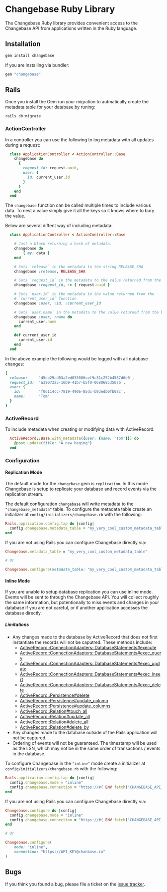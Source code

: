 # Changebase Ruby Library

The Changebase Ruby library provides convenient access to the Changebase API from
applications written in the Ruby language.

## Installation

```sh
gem install changebase
```

If you are installing via bundler:

```ruby
gem "changebase"
```

## Rails

Once you install the Gem run your migration to autmatically create the metadata
table for your database by runing:

`rails db:migrate`

### ActionController

In a controller you can use the following to log metadata with all updates during
a request:

```ruby
  class ApplicationController < ActionController::Base
    changebase do
      {
        request_id: request.uuid,
        user: {
          id: current_user.id
        }
      }
    end
  end
```

The `changebase` function can be called multiple times to include various data.
To nest a value simply give it all the keys so it knows where to bury the value.

Below are several diffent way of including metadata:

```ruby
  class ApplicationController < ActionController::Base

    # Just a block returning a hash of metadata.
    changebase do
        { my: data }
    end

    # Sets `release` in the metadata to the string RELEASE_SHA
    changebase :release, RELEASE_SHA

    # Sets `request_id` in the metadata to the value returned from the `Proc`
    changebase :request_id, -> { request.uuid }

    # Sets `user.id` in the metadata to the value returned from the
    # `current_user_id` function
    changebase :user, :id, :current_user_id

    # Sets `user.name` in the metadata to the value returned from the block
    changebase :user, :name do
      current_user.name
    end

    def current_user_id
      current_user.id
    end
  end
```

In the above example the following would be logged with all database changes:

```ruby
{
  release:     'd5db29cd03a2ed055086cef9c31c252b4587d6d0',
  request_id:  'a39073a5-10b9-41b7-b5f0-06806853507b',
  user: {
    id:        'f06114cc-7819-4906-85dc-b93edb0fb08c',
    name:      'Tom'
  }
}
```

### ActiveRecord

To include metadata when creating or modifying data with ActiveRecord:

```ruby
  ActiveRecord::Base.with_metadata({user: {name: 'Tom'}}) do
    @post.update(title: "A new beging")
  end
```

### Configuration

#### Replication Mode

The default mode for the `changebase` gem is `replication`. In this mode
Changebase is setup to replicate your database and record events via the
replication stream.

The default configuration `changebase` will write metadata to the
`"changebase_metadata"` table. To configure the metadata table create an
initializer at `config/initializers/changebase.rb` with the following:

```ruby
Rails.application.config.tap do |config|
  config.changebase.metadata_table = "my_very_cool_custom_metadata_table"
end
```

If you are not using Rails you can configure Changebase directly via:

```ruby
Changebase.metadata_table = "my_very_cool_custom_metadata_table"

# Or

Changebase.configure(metadata_table: "my_very_cool_custom_metadata_table")
```

#### Inline Mode

If you are unable to setup database replication you can use inline mode. Events
will be sent to through the Changebase API. You will collect roughly the same
information, but potentionally to miss events and changes in your database
if you are not careful, or if another application accesses the database directly.

##### Limitations

- Any changes made to the database by ActiveRecord that does not first
  instantiate the records will not be caputred. These methods include:
  - [ActiveRecord::ConnectionAdapters::DatabaseStatements#execute](https://api.rubyonrails.org/classes/ActiveRecord/ConnectionAdapters/DatabaseStatements.html#method-i-execute)
  - [ActiveRecord::ConnectionAdapters::DatabaseStatements#exec_query](https://api.rubyonrails.org/classes/ActiveRecord/ConnectionAdapters/DatabaseStatements.html#method-i-exec_query)
  - [ActiveRecord::ConnectionAdapters::DatabaseStatements#exec_update](https://api.rubyonrails.org/classes/ActiveRecord/ConnectionAdapters/DatabaseStatements.html#method-i-exec_update)
  - [ActiveRecord::ConnectionAdapters::DatabaseStatements#exec_insert](https://api.rubyonrails.org/classes/ActiveRecord/ConnectionAdapters/DatabaseStatements.html#method-i-exec_insert)
  - [ActiveRecord::ConnectionAdapters::DatabaseStatements#exec_delete](https://api.rubyonrails.org/classes/ActiveRecord/ConnectionAdapters/DatabaseStatements.html#method-i-exec_delete)
  - [ActiveRecord::Persistence#delete](https://api.rubyonrails.org/classes/ActiveRecord/Persistence.html#method-i-delete)
  - [ActiveRecord::Persistence#update_column](https://api.rubyonrails.org/classes/ActiveRecord/Persistence.html#method-i-update_column)
  - [ActiveRecord::Persistence#update_columns](https://api.rubyonrails.org/classes/ActiveRecord/Persistence.html#method-i-update_columns)
  - [ActiveRecord::Relation#touch_all](https://api.rubyonrails.org/classes/ActiveRecord/Relation.html#method-i-touch_all)
  - [ActiveRecord::Relation#update_all](https://api.rubyonrails.org/classes/ActiveRecord/Relation.html#method-i-update_all)
  - [ActiveRecord::Relation#delete_all](https://api.rubyonrails.org/classes/ActiveRecord/Relation.html#method-i-delete_all)
  - [ActiveRecord::Relation#delete_by](https://api.rubyonrails.org/classes/ActiveRecord/Relation.html#method-i-delete_by)
- Any changes made to the database outside of the Rails application will not be
  captured.
- Ordering of events will not be guaranteed. The timestamp will be used as the
  LSN, which may not be in the same order of transactions / events in the database.

To configure Changebase in the `"inline"` mode create a initializer at
`config/initializers/changebase.rb` with the following:

```ruby
Rails.application.config.tap do |config|
  config.changebase.mode = "inline"
  config.changebase.connection = "https://#{ ENV.fetch('CHANGEBASE_API_KEY') }@changebase.io"
end
```

If you are not using Rails you can configure Changebase directly via:

```ruby
Changebase.configure do |config|
  config.changebase.mode = "inline"
  config.changebase.connection = "https://#{ ENV.fetch('CHANGEBASE_API_KEY') }@changebase.io"
end

# Or

Changebase.configure(
    mode: "inline",
    connection: "https://API_KEY@chanbase.io"
)
```

## Bugs

If you think you found a bug, please file a ticket on the [issue
tracker](https://github.com/changebase-io/ruby-gem/issues).

